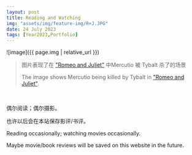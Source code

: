 ```yaml
---
layout: post
title: Reading and Watching
img: "assets/img/feature-img/R+J.JPG"
date: 24 July 2023
tags: [Year2023,Portfolio]
---
```

![image]({{ page.img | relative_url }})

> 图片表现了在 ["Romeo and Juliet"](https://www.sparknotes.com/nofear/shakespeare/romeojuliet/) 中Mercutio 被 Tybalt 杀了的场景
> 
> The image shows Mercutio being killed by Tybalt in ["Romeo and Juliet"](https://www.sparknotes.com/nofear/shakespeare/romeojuliet/).

<br>

偶尔阅读；偶尔摄影。

也许以后会在本站保存影评/书评。

Reading occasionally; watching movies occasionally.

Maybe movie/book reviews will be saved on this website in the future.
